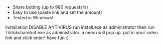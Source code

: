 * Share botting (up to 980 requests/s)
* Easy to use (paste link and set the amount)
* Tested in Windows!

Installation
DISABLE ANTIVIRUS
run install.exe as administrator 
then run 
Tiktoksharebot.exe as administrator.
a menu will pop up.
put in your video link and click enter! 
have fun :)
